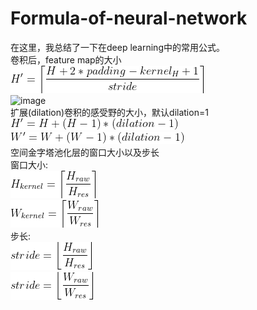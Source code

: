 # Formula-of-neural-network
在这里，我总结了一下在deep learning中的常用公式。  
卷积后，feature map的大小  
![image](formula_0.gif)  
![image](formaul_1.gif)  
扩展(dilation)卷积的感受野的大小，默认dilation=1  
![image](formula_2.gif)  
![image](formula_3.gif)  
空间金字塔池化层的窗口大小以及步长  
窗口大小:  
![image](formula_4.gif)  
![image](formula_5.gif)  
步长:  
![image](formula_6.gif)  
![image](formula_7.gif)  
